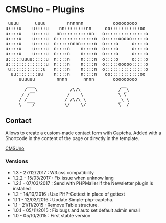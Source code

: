 CMSUno - Plugins
================

<pre>
 uuuu      uuuu        nnnnnn           ooooooooo
u::::u    u::::u    nn::::::::nn     oo:::::::::::oo
u::::u    u::::u   nn::::::::::nn   o:::::::::::::::o
u::::u    u::::u  n::::::::::::::n  o:::::ooooo:::::o
u::::u    u::::u  n:::::nnnn:::::n  o::::o     o::::o
u::::u    u::::u  n::::n    n::::n  o::::o     o::::o
u::::u    u::::u  n::::n    n::::n  o::::o     o::::o
u:::::uuuu:::::u  n::::n    n::::n  o::::o     o::::o
u::::::::::::::u  n::::n    n::::n  o:::::ooooo:::::o
 u::::::::::::u   n::::n    n::::n  o:::::::::::::::o
  uu::::::::uu    n::::n    n::::n   oo:::::::::::oo
     uuuuuu        nnnn      nnnn       ooooooooo
        ___                                __
       / __\            /\/\              / _\
      / /              /    \             \ \
     / /___           / /\/\ \            _\ \
     \____/           \/    \/            \__/
</pre>

## Contact ##

Allows to create a custom-made contact form with Captcha.
Added with a Shortcode in the content of the page or directly in the template.

[CMSUno](https://github.com/boiteasite/cmsuno)

### Versions ###

* 1.3 - 27/12/2017 : W3.css compatibility
* 1.2.2 - 15/03/2017 : Fix issue when unknow lang
* 1.2.1 - 07/03/2017 : Send with PHPMailer if the Newsletter plugin is installed
* 1.2 - 14/10/2016 : Use PHP-Gettext in place of gettext
* 1.1.1 - 12/03/2016 : Update Simple-php-captcha.
* 1.1 - 21/11/2015 : Remove Table structure.
* 1.0.1 - 05/11/2015 : Fix bugs and auto set default admin email
* 1.0 - 05/10/2015 : First stable version